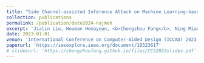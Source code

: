 ```yaml
---
title: "Side Channel-assisted Inference Attack on Machine Learning-based ECG Classification"
collection: publications
permalink: /publication/date2024-najmeh
excerpt: 'Jialin Liu, Houman Homayoun, <b>Chongzhou Fang</b>, Ning Miao and Han Wang'
date: 2023-01-01
venue: 'International Conference on Computer-Aided Design (ICCAD) 2023'
paperurl: 'https://ieeexplore.ieee.org/document/10323617'
# slidesurl: 'https://chongzhoufang.github.io/files/CCS2023slides.pdf'
---
```

